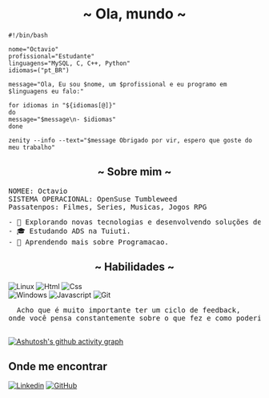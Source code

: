 <h1 align="center">~ Ola, mundo ~</h1>

```shell
#!/bin/bash

nome="Octavio"
profissional="Estudante"
linguagens="MySQL, C, C++, Python"
idiomas=("pt_BR")
 
message="Ola, Eu sou $nome, um $profissional e eu programo em $linguagens eu falo:"

for idiomas in "${idiomas[@]}"
do
message="$message\n- $idiomas"
done

zenity --info --text="$message Obrigado por vir, espero que goste do meu trabalho"

```
<h2 align="center"> ~ Sobre mim ~ </h2>

<pre>
NOMEE: Octavio
SISTEMA OPERACIONAL: OpenSuse Tumbleweed
Passatenpos: Filmes, Series, Musicas, Jogos RPG
</pre>

<pre>
- 🤔 Explorando novas tecnologias e desenvolvendo soluções de software.
- 🎓 Estudando ADS na Tuiuti.
- 🌱 Aprendendo mais sobre Programacao.
</pre>



<h2 align="center"> ~  Habilidades  ~</h2>

![Linux](https://img.shields.io/badge/Linux-121011?style=for-the-badge&logo=linux&logoColor=white)
![Html](https://img.shields.io/badge/HTML-121011?style=for-the-badge&logo=html5&logoColor=white)
![Css](https://img.shields.io/badge/CSS-121011?&style=for-the-badge&logo=css3&logoColor=white) <br>
![Windows](https://img.shields.io/badge/WINDOWS-121011?style=for-the-badge&logo=windows&logoColor=white)
![Javascript](https://img.shields.io/badge/JavaScript-121011?style=for-the-badge&logo=javascript&logoColor=white)
![Git](https://img.shields.io/badge/GIT-121011?style=for-the-badge&logo=git&logoColor=white)


<pre>
  Acho que é muito importante ter um ciclo de feedback, 
onde você pensa constantemente sobre o que fez e como poderia fazer melhor.
  </pre>

  [![Ashutosh's github activity graph](https://github-readme-activity-graph.vercel.app/graph?username=OctavioKonzen&bg_color=0d1117&color=b4befe&line=7f849c&point=cdd6f4&area=true&hide_border=true)](https://github.com/ashutosh00710/github-readme-activity-graph)

## Onde me encontrar

[![Linkedin](https://img.shields.io/badge/-username-blue?style=flat-square&logo=Linkedin&logoColor=white&link=Octavio)](https://www.linkedin.com/in/octavio-konzen-4684a522b/)
[![GitHub](https://img.shields.io/github/followers/iuricode?label=follow&style=social)](https://github.com/OctavioKonzen)
